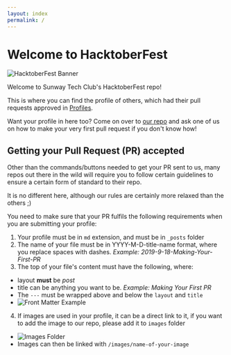 ```yaml
---
layout: index
permalink: /
---
```


# Welcome to HacktoberFest

![HacktoberFest Banner](/images/Hacktoberfest_19_Events_1025x513.png)

Welcome to Sunway Tech Club's HacktoberFest repo!

This is where you can find the profile of others, which had their pull requests approved in [Profiles](/profiles/).

Want your profile in here too? Come on over to [our repo](https://github.com/sunwaytechclub/hacktoberfest-2019) and ask one of us on how to make your very first pull request if you don't know how!

## Getting your Pull Request (PR) accepted

Other than the commands/buttons needed to get your PR sent to us, many repos out there in the wild will require you to follow certain guidelines to ensure a certain form of standard to their repo.

It is no different here, although our rules are certainly more relaxed than the others ;)

You need to make sure that your PR fulfils the following requirements when you are submitting your profile:

1. Your profile must be in `md` extension, and must be in `_posts` folder
2. The name of your file must be in YYYY-M-D-title-name format, where you replace spaces with dashes. *Example: 2019-9-18-Making-Your-First-PR*
3. The top of your file's content must have the following, where:
  - layout **must** be *post*
  - title can be anything you want to be. *Example: Making Your First PR*
  - The `---` must be wrapped above and below the `layout` and `title`
  - ![Front Matter Example](/images/front-matter-example.png)
4. If images are used in your profile, it can be a direct link to it, if you want to add the image to our repo, please add it to `images` folder
  - ![Images Folder](/images/images-folder.png)
  - Images can then be linked with `/images/name-of-your-image`
